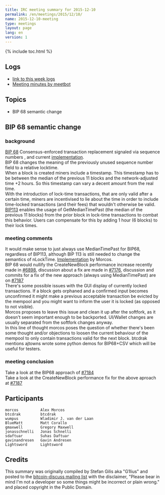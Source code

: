 ```yaml
---
title: IRC meeting summary for 2015-12-10
permalink: /en/meetings/2015/12/10/
name: 2015-12-10-meeting
type: meetings
layout: page
lang: en
version: 1
---
```

{% include toc.html %}

## Logs

- [link to this week logs](http://www.erisian.com.au/meetbot/bitcoin-dev/2015/bitcoin-dev.2015-12-10-19.01.log.html)  
- [Meeting minutes by meetbot](http://www.erisian.com.au/meetbot/bitcoin-dev/2015/bitcoin-dev.2015-12-10-19.01.html) 

## Topics

- BIP 68 semantic change

## BIP 68 semantic change

### background  

[BIP 68](https://github.com/bitcoin/bips/blob/master/bip-0068.mediawiki)  Consensus-enforced transaction replacement signaled via sequence numbers , and current [implementation](https://github.com/bitcoin/bitcoin/pull/6312).  
BIP 68 changes the meaning of the previously unused sequence number field to a relative locktime.   
When a block is created miners include a timestamp. This timestamp has to be between the median of the previous 11 blocks and the network-adjusted time +2 hours. So this timestamp can vary a decent amount from the real time.  
With the introduction of lock-time transactions, that are only valid after a certain time, miners are incentivised to lie about the time in order to include time-locked transactions (and their fees) that wouldn't otherwise be valid.  
[BIP113](https://github.com/bitcoin/bips/blob/master/bip-0113.mediawiki) enables the usage of GetMedianTimePast (the median of the previous 11 blocks) from the prior block in lock-time transactions to combat this behavior. Users can compensate for this by adding 1 hour (6 blocks) to their lock times.

### meeting comments

It would make sense to just always use MedianTimePast for BIP68, regardless of BIP113, although BIP 113 is still needed to change the semantics of nLockTime. [Implementation](https://github.com/bitcoin/bitcoin/pull/7184) by Morcos.      
BIP 68 would nullify the CreateNewBlock performance increase recently made in [#6898](https://github.com/bitcoin/bitcoin/pull/6898), discussion about a fix are made in [#7176](https://github.com/bitcoin/bitcoin/issues/7176), discussion and commits for a fix of the new approach (always using MedianTimePast) are on [#7187](https://github.com/bitcoin/bitcoin/pull/7187)   
There's some possible issues with the GUI display of currently locked transactions. If a block gets orphaned and a confirmed input becomes unconfirmed it might make a previous acceptable transaction be evicted by the mempool and you might want to inform the user it is locked (as opposed to not visible).  
Morcos proposes to leave this issue and clean it up after the softfork, as it doesn't seem important enough to be backported. UI/Wallet changes are usually separated from the softfork changes anyway.   
In this line of thought morcos poses the question of whether there's been some thought and/or objections to loosen the current behaviour of the mempool to only contain transactions valid for the next block.
btcdrak mentions ajtowns wrote some python demos for BIP68+CSV which will be useful for testers.  

### meeting conclusion  

Take a look at the BIP68 approach of [#7184](https://github.com/bitcoin/bitcoin/pull/7184)   
Take a look at the CreateNewBlock performance fix for the above aproach at [#7187](https://github.com/bitcoin/bitcoin/pull/7187)

## Participants

    morcos          Alex Morcos   
    btcdrak         btcdrak  
    wumpus          Wladimir J. van der Laan  
    BlueMatt        Matt Corallo   
    gmaxwell        Gregory Maxwell   
    jonasschnelli   Jonas Schnelli   
    sdaftuar        Suhas Daftuar  
    gavinandresen   Gavin Andresen  
    Lightsword      Lightsword

## Credits

This summary was originally compiled by Stefan Gilis aka "G1lius" and posted to the [bitcoin-discuss mailing list][meetingsource] with the disclaimer, "Please bear in mind I'm not a developer so some things might be incorrect or plain wrong." and placed copyright in the Public Domain.

[meetingsource]: http://lists.linuxfoundation.org/pipermail/bitcoin-discuss/2015-December/000037.html
